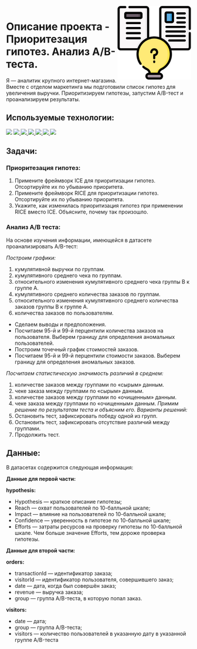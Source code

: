 <img src="hopo.png" width=200 align="right"/>

# Описание проекта - Приоритезация гипотез. Анализ A/B-теста.

Я — аналитик крупного интернет-магазина. Вместе с отделом маркетинга мы подготовили список гипотез для увеличения выручки.
Приоритизируем гипотезы, запустим A/B-тест и проанализируем результаты.


## Используемые технологии:
<div align="left">
<a href="https://www.python.org" target="_blank"><img src="https://img.shields.io/badge/Python-3776AB?style=for-the-badge&logo=Python&logoColor=white"/></a>
<a href="https://pandas.pydata.org" target="_blank"><img src="https://img.shields.io/badge/Pandas-150458?style=for-the-badge&logo=pandas&logoColor=white"/>
</a>
<a href="https://jupyter.org" target="_blank"><img src="https://img.shields.io/badge/Jupyter-F37626?style=for-the-badge&logo=Jupyter&logoColor=white"/>
</a>
<a href=# target="_blank"><img src="https://img.shields.io/badge/Numpy-B0E0E6?style=for-the-badge&logo=Numpy&logoColor=white"/>
</a>
<a href=# target="_blank"><img src="https://img.shields.io/badge/Scipy-191970?style=for-the-badge&logo=Scipy&logoColor=white"/>
</a>
<a href=# target="_blank"><img src="https://img.shields.io/badge/Matplotlib-808080?style=for-the-badge&logo=CodeForces&logoColor=white"/>
</a>
<a href=# target="_blank"><img src="https://img.shields.io/badge/Datetime-FFFF00?style=for-the-badge&logo=Datetime&logoColor=white"/>
</a>
</div> 

## Задачи:

### Приоритезация гипотез:

1. Примените фреймворк ICE для приоритизации гипотез. Отсортируйте их по убыванию приоритета.
2. Примените фреймворк RICE для приоритизации гипотез. Отсортируйте их по убыванию приоритета.
3. Укажите, как изменилась приоритизация гипотез при применении RICE вместо ICE. Объясните, почему так произошло.

### Анализ A/B теста:
На основе изучения информации, имеющейся в датасете проанализировать A/B-тест:

*Построим графики:* 
1. кумулятивной выручки по группам.
2. кумулятивного среднего чека по группам.
3. относительного изменения кумулятивного среднего чека группы B к группе A.
4. кумулятивного среднего количества заказов по группам.
5. относительного изменения кумулятивного среднего количества заказов группы B к группе A.
6. количества заказов по пользователям.
- Сделаем выводы и предположения.
- Посчитаем 95-й и 99-й перцентили количества заказов на пользователя. Выберем границу для определения аномальных пользователей.
- Построим точечный график стоимостей заказов.
- Посчитаем 95-й и 99-й перцентили стоимости заказов. Выберем границу для определения аномальных заказов.

*Посчитаем статистическую значимость различий в среднем:*
1. количестве заказов между группами по «сырым» данным.
2. чеке заказа между группами по «сырым» данным.
3. количестве заказов между группами по «очищенным» данным.
4. чеке заказа между группами по «очищенным» данным.
*Примим решение по результатам теста и объясним его. Варианты решений:*
1. Остановить тест, зафиксировать победу одной из групп.
2. Остановить тест, зафиксировать отсутствие различий между группами. 
3. Продолжить тест.


## Данные:
В датасетах содержится следующая информация:

**Данные для первой части:**

**hypothesis:**
- Hypothesis — краткое описание гипотезы;
- Reach — охват пользователей по 10-балльной шкале;
- Impact — влияние на пользователей по 10-балльной шкале;
- Confidence — уверенность в гипотезе по 10-балльной шкале;
- Efforts — затраты ресурсов на проверку гипотезы по 10-балльной шкале. Чем больше значение Efforts, тем дороже проверка гипотезы.

**Данные для второй части:**

**orders:**
- transactionId — идентификатор заказа;
- visitorId — идентификатор пользователя, совершившего заказ;
- date — дата, когда был совершён заказ;
- revenue — выручка заказа;
- group — группа A/B-теста, в которую попал заказ.

**visitors:**
- date — дата;
- group — группа A/B-теста;
- visitors — количество пользователей в указанную дату в указанной группе A/B-теста
